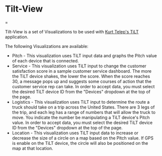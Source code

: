# Tilt-View
=

Tilt-View is a set of Visualizations to be used with [Kurt Telep's TiLT](https://github.com/ktelep/tilt) application. 

The following Visualizations are available:

* Pitch - This visualization uses TiLT input data and graphs the Pitch value of each device that is connected.
* Service - This visualization uses TiLT input to change the customer satisfaction score in a sample customer service dashboard. The more the TiLT device shakes, the lower the score. When the score reaches 30, a message pops up and suggests some courses of action that the customer service rep can take. In order to accept data, you must select the desired TiLT device ID from the "Devices" dropdown at the top of the page.
* Logistics - This visualization uses TiLT input to determine the route a truck should take on a trip across the United States. There are 3 legs of the trip, and each leg has a range of numbers that will allow the truck to move. You indicate the number be manipulating a TiLT device's Pitch value. In order to accept data, you must select the desired TiLT device ID from the "Devices" dropdown at the top of the page.
* Location - This visualization uses TiLT input data to increase or decrease the size of a circle on a map based on the Pitch value. If GPS is enable on the TiLT device, the circle will also be positioned on the map at that location.
